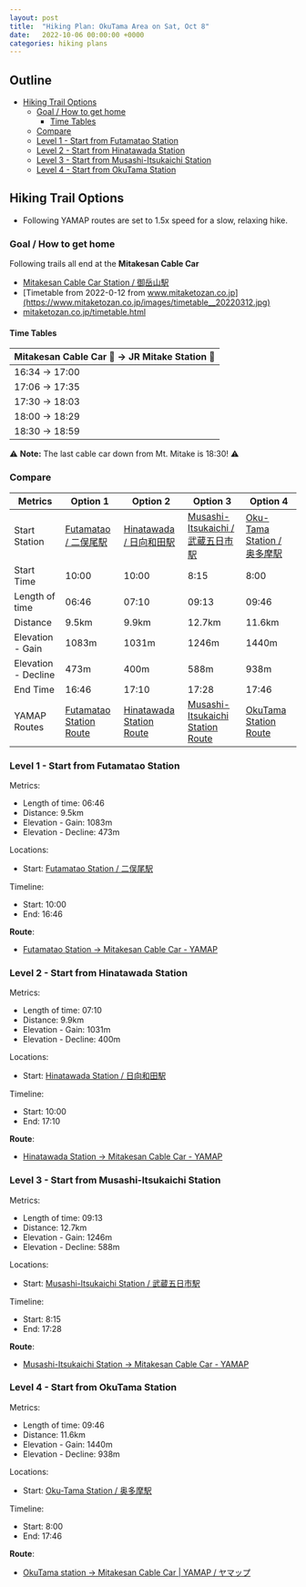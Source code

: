 ```yaml
---
layout: post
title:  "Hiking Plan: OkuTama Area on Sat, Oct 8"
date:   2022-10-06 00:00:00 +0000
categories: hiking plans
---
```


## Outline<!-- omit in toc -->
* [Hiking Trail Options](#hiking-trail-options)
  * [Goal / How to get home](#goal--how-to-get-home)
    * [Time Tables](#time-tables)
  * [Compare](#compare)
  * [Level 1 - Start from Futamatao Station](#level-1---start-from-futamatao-station)
  * [Level 2 - Start from Hinatawada Station](#level-2---start-from-hinatawada-station)
  * [Level 3 - Start from Musashi-Itsukaichi Station](#level-3---start-from-musashi-itsukaichi-station)
  * [Level 4 - Start from OkuTama Station](#level-4---start-from-okutama-station)

## Hiking Trail Options
* Following YAMAP routes are set to 1.5x speed for a slow, relaxing hike.

### Goal / How to get home
Following trails all end at the **Mitakesan Cable Car**
* [Mitakesan Cable Car Station / 御岳山駅](https://goo.gl/maps/W7baocnkbqSZ1iDZ7)
* [Timetable from 2022-0-12 from www.mitaketozan.co.jp](https://www.mitaketozan.co.jp/images/timetable__20220312.jpg)
* [mitaketozan.co.jp/timetable.html](https://www.mitaketozan.co.jp/timetable.html)

#### Time Tables

| Mitakesan Cable Car 🚠 -> JR Mitake Station 🚉 |
| -------------------------------------------- |
| 16:34 -> 17:00                               |
| 17:06 -> 17:35                               |
| 17:30 -> 18:03                               |
| 18:00 -> 18:29                               |
| 18:30 -> 18:59                               |

⚠️ **Note:** The last cable car down from Mt. Mitake is 18:30! ⚠️

### Compare

| Metrics             | Option 1  | Option 2   | Option 3           | Option 4 |
| ------------------- | --------- | ---------- | ------------------ | -------- |
| Start Station       | [Futamatao / 二俣尾駅](https://goo.gl/maps/bEV1P1JQ2aWhTiJe6) | [Hinatawada / 日向和田駅](https://goo.gl/maps/ULv12ZWtcutLFZLc7) | [Musashi-Itsukaichi / 武蔵五日市駅](https://goo.gl/maps/rj8EVfSEyWHcPTUf8) | [Oku-Tama Station / 奥多摩駅](https://goo.gl/maps/vTKxxa1TxdbqkVJz9) |
| Start Time          | 10:00     | 10:00      | 8:15               | 8:00     |
| Length of time      | 06:46     | 07:10      | 09:13              | 09:46    |
| Distance            | 9.5km     | 9.9km      | 12.7km             | 11.6km   |
| Elevation - Gain    | 1083m     | 1031m      | 1246m              | 1440m    |
| Elevation - Decline | 473m      | 400m       | 588m               | 938m     |
| End Time            | 16:46     | 17:10      | 17:28              | 17:46    |
| YAMAP Routes | [Futamatao Station Route](https://yamap.com/plans/code/Gxo1OgOYZAKAJtrWdf3pWUBGcCEUNngcQrTo1vj7mgu2p6AuvgMMNK-VYtHuaJSNpP0) | [Hinatawada Station Route](https://yamap.com/plans/code/_vN95tIWmR4EQR7fQrTh9VJhaD-0hRIwcog7D-yzJ9olQkSmt-XkDhn9OmBzWUOXDDg) | [Musashi-Itsukaichi Station Route](https://yamap.com/plans/code/UD9ZuB-g1Dndn7vwR1tWJPXtpb29KIV-U96RoaOgQXkw_KvwwfpORwOmjZV5vyu9-eE) | [OkuTama Station Route](https://yamap.com/plans/code/yDRyCMECNz-PyyMM5z4wPsv6yQkNpJnb5XG3StIN_Ti2jFhj6oEK7awYQ6wL9pPOYZ8)

### Level 1 - Start from Futamatao Station
Metrics:
* Length of time: 06:46
* Distance: 9.5km
* Elevation - Gain: 1083m
* Elevation - Decline: 473m

Locations:
* Start: [Futamatao Station / 二俣尾駅](https://goo.gl/maps/bEV1P1JQ2aWhTiJe6)

Timeline:
* Start: 10:00
* End: 16:46

**Route**:
* [Futamatao Station -> Mitakesan Cable Car - YAMAP](https://yamap.com/plans/code/Gxo1OgOYZAKAJtrWdf3pWUBGcCEUNngcQrTo1vj7mgu2p6AuvgMMNK-VYtHuaJSNpP0)

### Level 2 - Start from Hinatawada Station
Metrics:
* Length of time: 07:10
* Distance: 9.9km
* Elevation - Gain: 1031m
* Elevation - Decline: 400m

Locations:
* Start: [Hinatawada Station / 日向和田駅](https://goo.gl/maps/ULv12ZWtcutLFZLc7)

Timeline:
* Start: 10:00
* End: 17:10

**Route**:
* [Hinatawada Station -> Mitakesan Cable Car - YAMAP](https://yamap.com/plans/code/_vN95tIWmR4EQR7fQrTh9VJhaD-0hRIwcog7D-yzJ9olQkSmt-XkDhn9OmBzWUOXDDg)

### Level 3 - Start from Musashi-Itsukaichi Station
Metrics:
* Length of time: 09:13
* Distance: 12.7km
* Elevation - Gain: 1246m
* Elevation - Decline: 588m

Locations:
* Start: [Musashi-Itsukaichi Station / 武蔵五日市駅](https://goo.gl/maps/rj8EVfSEyWHcPTUf8)

Timeline:
* Start: 8:15
* End: 17:28

**Route**:
* [Musashi-Itsukaichi Station -> Mitakesan Cable Car - YAMAP](https://yamap.com/plans/code/UD9ZuB-g1Dndn7vwR1tWJPXtpb29KIV-U96RoaOgQXkw_KvwwfpORwOmjZV5vyu9-eE)

### Level 4 - Start from OkuTama Station
Metrics:
* Length of time: 09:46
* Distance: 11.6km
* Elevation - Gain: 1440m
* Elevation - Decline: 938m

Locations:
* Start: [Oku-Tama Station / 奥多摩駅](https://goo.gl/maps/vTKxxa1TxdbqkVJz9)

Timeline:
* Start: 8:00
* End: 17:46

**Route**:
* [OkuTama station -> Mitakesan Cable Car | YAMAP / ヤマップ](https://yamap.com/plans/code/yDRyCMECNz-PyyMM5z4wPsv6yQkNpJnb5XG3StIN_Ti2jFhj6oEK7awYQ6wL9pPOYZ8)